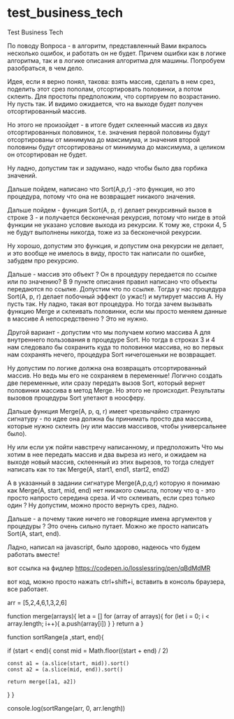# test_business_tech
Test Business Tech

По поводу Вопроса - в алгоритм, представленный Вами вкралось несколько ошибок, и работать он не будет. Причем ошибки как в логике алгоритма, так и в логике описания алгоритма для машины. Попробуем разобраться, в чем дело.

Идея, если я  верно понял, такова: взять массив, сделать в нем срез, поделить этот срез пополам, отсортировать половинки, а потом склеить. 
Для простоты предположим, что сортируем по возрастанию. Ну пусть так.
И видимо ожидается, что на выходе будет получен отсортированный массив.

Но этого не произойдет - в итоге будет склеенный массив из двух отсортированных половинок, т.е. значения первой половины будут отсортированы от минимума до максимума, и значения второй половины будут отсортированы от минимума до максимума, а целиком он отсортирован не будет.

Ну ладно, допустим так и задумано, надо чтобы было два горбика значений.

Дальше пойдем, написано что Sort(A,p,r) -это функция, но это процедура, потому что она не возвращает никакого значения.

Дальше пойдем - функция Sort(A, p, r) делает рекурсивный вызов в строке 3 - и получается бесконечная рекурсия, потому что нигде в этой функции не указано условие выхода из рекурсии. К тому же, строки 4, 5 не будут выполнены никогда, тоже из за бесконечной рекурсии.  

Ну хорошо, допустим это функция, и допустим она рекурсии не делает, и это вообще не имелось в виду, просто так написали по ошибке, забудем про рекурсию.

Дальше - массив это объект ?  Он в процедуру передается по ссылке или по значению? В 9 пункте описания правил написано что объекты передаются по ссылке.
Допустим что по ссылке. Тогда у нас процедура Sort(A, p, r) делает побочный эффект (о ужас!) и мутирует массив A. Ну пусть так. Ну ладно, такая вот процедура. Но тогда зачем вызывать функцию Merge и склеивать половинки, если мы просто  меняем данные в массиве A непосредственно ? Это не нужно.

Другой вариант - допустим что мы получаем копию массива A для внутреннего пользования в процедуре Sort. Но тогда в строках 3 и 4 нам следовало бы сохранить куда то половинки массива, но во первых нам сохранять нечего, процедура Sort ничегошеньки не возвращает.

Ну допустим по логике должна она возвращать отсортированный массив.
Но ведь мы его не сохраняем в переменные! Логично создать две переменные, или  сразу передать вызов Sort, который вернет половинки массива в метод Merge. Но этого не происходит. Результаты вызовов процедуры Sort улетают в ноосферу.

Дальше функция Merge(A, p, q, r) имеет чрезвычайно странную сигнатуру - по идее она должна бы принимать просто два массива, которые нужно склеить (ну или массив массивов, чтобы универсальнее было).

Ну или если уж пойти навстречу написанному, и предположить Что мы хотим в нее передать массив и два выреза из него, и ожидаем на выходе новый массив, склеенный из этих вырезов, то тогда следует написать как то так
Merge(A, start1, end1, start2, end2)

А в указанный в задании сигнатуре Merge(A,p,q,r) которую я понимаю как Merge(A, start, mid, end) нет никакого смысла, потому что q - это просто напросто середина среза. И что склеивать, если срез только один ? 
Ну допустим, можно  просто вернуть срез, ладно.

Дальше - а почему такие ничего не говорящие имена аргументов у процедуры ? Это очень сильно путает. Можно же просто написать Sort(A, start, end).

Ладно, написал на javascript, было здорово, надеюсь что будем работать вместе!

 вот ссылка на фидлер
https://codepen.io/losslessring/pen/qBdMdMR


вот код, можно просто  нажать ctrl+shift+i, вставить в консоль браузера, все работает.


arr = [5,2,4,6,1,3,2,6]

function merge(arrays){
  let a = []
  for (array of arrays){
    for (let i = 0; i < array.length; i++){
      a.push(array[i])
    }
  }
  return a
}

function sortRange(a ,start, end){

  if (start < end){
    const mid = Math.floor((start + end) / 2)
    

    const a1 = (a.slice(start, mid)).sort()
    const a2 = (a.slice(mid, end)).sort()

    return merge([a1, a2])


  }
}

console.log(sortRange(arr, 0, arr.length))

